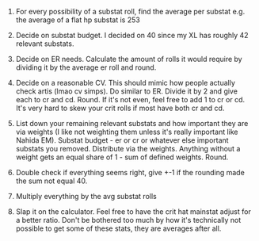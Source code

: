 1. For every possibility of a substat roll, find the average per substat e.g. the average of a flat hp substat is 253

2. Decide on substat budget. I decided on 40 since my XL has roughly 42 relevant substats.

3. Decide on ER needs. Calculate the amount of rolls it would require by dividing it by the average er roll and round.

4. Decide on a reasonable CV. This should mimic how people actually check artis (lmao cv simps). Do similar to ER. Divide it by 2 and give each to cr and cd. Round. If it's not even, feel free to add 1 to cr or cd. It's very hard to skew your crit rolls if most have both cr and cd.

5. List down your remaining relevant substats and how important they are via weights (I like not weighting them unless it's really important like Nahida EM). Substat budget - er or cr or whatever else important substats you removed. Distribute via the weights. Anything without a weight gets an equal share of 1 - sum of defined weights. Round.

6. Double check if everything seems right, give +-1 if the rounding made the sum not equal 40.

7. Multiply everything by the avg substat rolls

8. Slap it on the calculator. Feel free to have the crit hat mainstat adjust for a better ratio. Don't be bothered too much by how it's technically not possible to get some of these stats, they are averages after all.